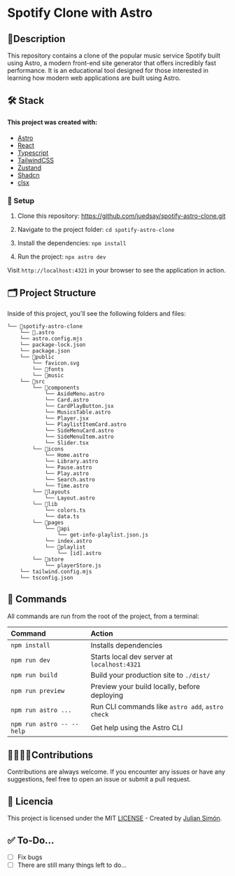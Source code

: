 # Spotify Clone with Astro

## 📝Description
This repository contains a clone of the popular music service Spotify built using Astro, a modern front-end site generator that offers incredibly fast performance. It is an educational tool designed for those interested in learning how modern web applications are built using Astro.

## 🛠️ Stack

#### This project was created with:
- [Astro](https://astro.build/)
- [React](https://react.dev/)
- [Typescript](https://www.typescriptlang.org/)
- [TailwindCSS](https://tailwindcss.com/)
- [Zustand](https://www.npmjs.com/package/zustand)
- [Shadcn](https://ui.shadcn.com/)
- [clsx](https://www.npmjs.com/package/clsx)

### 🚀 Setup
1. Clone this repository:
   https://github.com/juedsay/spotify-astro-clone.git
   
2. Navigate to the project folder:
   `cd spotify-astro-clone`

3. Install the dependencies:
   `npm install`

4. Run the project:
   `npx astro dev`

Visit `http://localhost:4321` in your browser to see the application in action.

## 🗂️ Project Structure

Inside of this project, you'll see the following folders and files:

```
└── 📁spotify-astro-clone
    └── 📁.astro
    └── astro.config.mjs
    └── package-lock.json
    └── package.json
    └── 📁public
        └── favicon.svg
        └── 📁fonts
        └── 📁music
    └── 📁src
        └── 📁components
            └── AsideMenu.astro
            └── Card.astro
            └── CardPlayButton.jsx
            └── MusicsTable.astro
            └── Player.jsx
            └── PlaylistItemCard.astro
            └── SideMenuCard.astro
            └── SideMenuItem.astro
            └── Slider.tsx
        └── 📁icons
            └── Home.astro
            └── Library.astro
            └── Pause.astro
            └── Play.astro
            └── Search.astro
            └── Time.astro
        └── 📁layouts
            └── Layout.astro
        └── 📁lib
            └── colors.ts
            └── data.ts
        └── 📁pages
            └── 📁api
                └── get-info-playlist.json.js
            └── index.astro
            └── 📁playlist
                └── [id].astro
        └── 📁store
            └── playerStore.js
    └── tailwind.config.mjs
    └── tsconfig.json
```

## 🧞 Commands

All commands are run from the root of the project, from a terminal:

| Command                   | Action                                           |
| :------------------------ | :----------------------------------------------- |
| `npm install`             | Installs dependencies                            |
| `npm run dev`             | Starts local dev server at `localhost:4321`      |
| `npm run build`           | Build your production site to `./dist/`          |
| `npm run preview`         | Preview your build locally, before deploying     |
| `npm run astro ...`       | Run CLI commands like `astro add`, `astro check` |
| `npm run astro -- --help` | Get help using the Astro CLI                     |

## 🫱🏼‍🫲🏼Contributions
Contributions are always welcome. If you encounter any issues or have any suggestions, feel free to open an issue or submit a pull request.

## 🔑 Licencia
This project is licensed under the MIT [LICENSE](LICENSE) - Created by [Julian Simón](https://www.linkedin.com/in/juedsay/).

## ✅ To-Do...
- [ ] Fix bugs
- [ ] There are still many things left to do...
